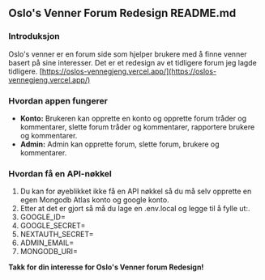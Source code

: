 ## Oslo's Venner Forum Redesign README.md

### Introduksjon

Oslo's venner er en forum side som hjelper brukere med å finne venner basert på sine interesser. Det er et redesign av et tidligere forum jeg lagde tidligere. [https://oslos-vennegjeng.vercel.app/](https://oslos-vennegjeng.vercel.app/)

### Hvordan appen fungerer

* **Konto:** Brukeren kan opprette en konto og opprette forum tråder og kommentarer, slette forum tråder og kommentarer, rapportere brukere og kommentarer.
* **Admin:** Admin kan opprette forum, slette forum, brukere og kommentarer.

### Hvordan få en API-nøkkel

1. Du kan for øyeblikket ikke få en API nøkkel så du må selv opprette en egen Mongodb Atlas konto og google konto.
2. Etter at det er gjort så må du lage en .env.local og legge til å fylle ut:.
3. GOOGLE_ID=
4. GOOGLE_SECRET=
5. NEXTAUTH_SECRET=
6. ADMIN_EMAIL=
7. MONGODB_URI=


**Takk for din interesse for Oslo's Venner forum Redesign!**
